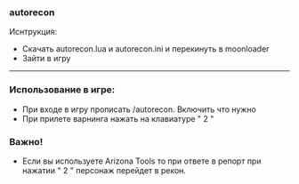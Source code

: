 ### autorecon
Иснтрукция:
- Скачать autorecon.lua и autorecon.ini и перекинуть в moonloader
- Зайти в игру
----------------
### Использование в игре:
- При входе в игру прописать /autorecon. Включить что нужно
- При прилете варнинга нажать на клавиатуре " 2 "

### Важно!
- Если вы используете Arizona Tools то при ответе в репорт при нажатии " 2 " персонаж перейдет в рекон.  
